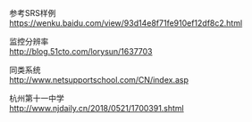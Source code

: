 参考SRS样例   
https://wenku.baidu.com/view/93d14e8f71fe910ef12df8c2.html

监控分辨率  
http://blog.51cto.com/lorysun/1637703

同类系统   
http://www.netsupportschool.com/CN/index.asp

杭州第十一中学   
http://www.njdaily.cn/2018/0521/1700391.shtml